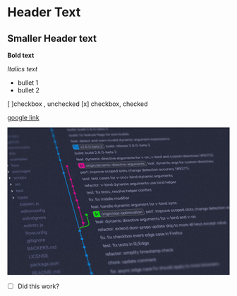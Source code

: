 # Header Text

## Smaller Header text

**Bold text**

*Italics text*

- bullet 1
- bullet 2

[ ]checkbox , unchecked
[x] checkbox, checked

[google link](https://www.google.com/)

![picture_name_but_not displayed](pictures/git-flow-header.jpeg)

- [ ] Did this work?

